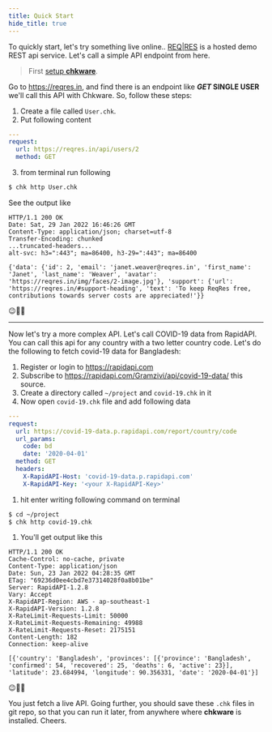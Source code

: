 ```yaml
---
title: Quick Start
hide_title: true
---
```


To quickly start, let's try something live online.. [REQ|RES](https://reqres.in) is a hosted demo REST api service. Let's call a simple API endpoint from here.

> First [setup **chkware**](setup).

Go to https://reqres.in, and find there is an endpoint like **_GET_ SINGLE USER** we'll call this API with Chkware. So, follow these steps:

1. Create a file called `User.chk`.
2. Put following content

```yaml
---
request:
  url: https://reqres.in/api/users/2
  method: GET
```

3. from terminal run following

```bash
$ chk http User.chk
```

See the output like

```text
HTTP/1.1 200 OK
Date: Sat, 29 Jan 2022 16:46:26 GMT
Content-Type: application/json; charset=utf-8
Transfer-Encoding: chunked
...truncated-headers...
alt-svc: h3=":443"; ma=86400, h3-29=":443"; ma=86400

{'data': {'id': 2, 'email': 'janet.weaver@reqres.in', 'first_name': 'Janet', 'last_name': 'Weaver', 'avatar': 'https://reqres.in/img/faces/2-image.jpg'}, 'support': {'url': 'https://reqres.in/#support-heading', 'text': 'To keep ReqRes free, contributions towards server costs are appreciated!'}}
```

:wink::tada::confetti_ball:

---

Now let's try a more complex API. Let's call COVID-19 data from RapidAPI. You can call this api for any country with a two letter country code. Let's do the following to fetch covid-19 data for Bangladesh:

1. Register or login to https://rapidapi.com
2. Subscribe to https://rapidapi.com/Gramzivi/api/covid-19-data/ this source.
3. Create a directory called `~/project` and `covid-19.chk` in it
4. Now open `covid-19.chk` file and add following data

```yaml
---
request:
  url: https://covid-19-data.p.rapidapi.com/report/country/code
  url_params:
    code: bd
    date: '2020-04-01'
  method: GET
  headers:
    X-RapidAPI-Host: 'covid-19-data.p.rapidapi.com'
    X-RapidAPI-Key: '<your X-RapidAPI-Key>'
```

1. hit enter writing following command on terminal

```bash
$ cd ~/project
$ chk http covid-19.chk 
```

1. You'll get output like this

```text
HTTP/1.1 200 OK
Cache-Control: no-cache, private
Content-Type: application/json
Date: Sun, 23 Jan 2022 04:28:35 GMT
ETag: "69236d0ee4cbd7e37314028f0a8b01be"
Server: RapidAPI-1.2.8
Vary: Accept
X-RapidAPI-Region: AWS - ap-southeast-1
X-RapidAPI-Version: 1.2.8
X-RateLimit-Requests-Limit: 50000
X-RateLimit-Requests-Remaining: 49988
X-RateLimit-Requests-Reset: 2175151
Content-Length: 182
Connection: keep-alive

[{'country': 'Bangladesh', 'provinces': [{'province': 'Bangladesh', 'confirmed': 54, 'recovered': 25, 'deaths': 6, 'active': 23}], 'latitude': 23.684994, 'longitude': 90.356331, 'date': '2020-04-01'}]
```

:wink::tada::confetti_ball:

You just fetch a live API. Going further, you should save these `.chk` files in git repo, so that you can run it later, from anywhere where **chkware** is installed. Cheers.
